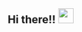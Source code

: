 <div align="Center">
  <h2>Hi there!! <img src="https://user-images.githubusercontent.com/29875502/123548999-8805f200-d73d-11eb-89db-ce07ca1e720a.gif" width="30px"></h2>
</div>

<!--
**koffran/koffran** is a ✨ _special_ ✨ repository because its `README.md` (this file) appears on your GitHub profile.

Here are some ideas to get you started:

- 🔭 I’m currently working on ...
- 🌱 I’m currently learning ...
- 👯 I’m looking to collaborate on ...
- 🤔 I’m looking for help with ...
- 💬 Ask me about ...
- 📫 How to reach me: ...
- 😄 Pronouns: ...
- ⚡ Fun fact: ...
-->
